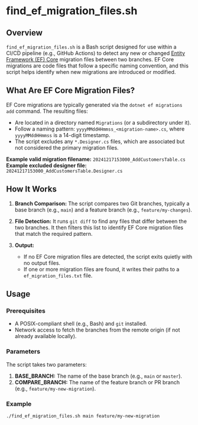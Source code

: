 # find_ef_migration_files.sh

## Overview

`find_ef_migration_files.sh` is a Bash script designed for use within a CI/CD pipeline (e.g., GitHub Actions) to detect any new or changed [Entity Framework (EF) Core](https://docs.microsoft.com/ef/core/) migration files between two branches. EF Core migrations are code files that follow a specific naming convention, and this script helps identify when new migrations are introduced or modified.

## What Are EF Core Migration Files?

EF Core migrations are typically generated via the `dotnet ef migrations add` command. The resulting files:

- Are located in a directory named `Migrations` (or a subdirectory under it).
- Follow a naming pattern: `yyyyMMddHHmmss_<migration-name>.cs`, where `yyyyMMddHHmmss` is a 14-digit timestamp.
- The script excludes any `*.Designer.cs` files, which are associated but not considered the primary migration files.

**Example valid migration filename:** `20241217153000_AddCustomersTable.cs`  
**Example excluded designer file:** `20241217153000_AddCustomersTable.Designer.cs`

## How It Works

1. **Branch Comparison:** The script compares two Git branches, typically a base branch (e.g., `main`) and a feature branch (e.g., `feature/my-changes`).

2. **File Detection:** It runs `git diff` to find any files that differ between the two branches. It then filters this list to identify EF Core migration files that match the required pattern.

3. **Output:**  
   - If no EF Core migration files are detected, the script exits quietly with no output files.
   - If one or more migration files are found, it writes their paths to a `ef_migration_files.txt` file.

## Usage

### Prerequisites

- A POSIX-compliant shell (e.g., Bash) and `git` installed.
- Network access to fetch the branches from the remote origin (if not already available locally).

### Parameters

The script takes two parameters:

1. **BASE_BRANCH:** The name of the base branch (e.g., `main` or `master`).
2. **COMPARE_BRANCH:** The name of the feature branch or PR branch (e.g., `feature/my-new-migration`).

### Example

```bash
./find_ef_migration_files.sh main feature/my-new-migration
